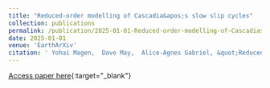 ```yaml
---
title: "Reduced-order modelling of Cascadia&apos;s slow slip cycles"
collection: publications
permalink: /publication/2025-01-01-Reduced-order-modelling-of-Cascadias-slow-slip-cycles
date: 2025-01-01
venue: 'EarthArXiv'
citation: ' Yohai Magen,  Dave May,  Alice-Agnes Gabriel, &quot;Reduced-order modelling of Cascadia&amp;apos;s slow slip cycles.&quot; EarthArXiv, 2025.'
---
```

[Access paper here](https://doi.org/10.31223/X5QT7V){:target="_blank"}
